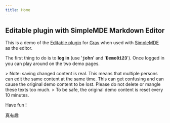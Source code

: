 ```yaml
---
title: Home
---
```


## Editable plugin with SimpleMDE Markdown Editor

This is a demo of the [Editable plugin](https://github.com/bleutzinn/grav-plugin-editable/blob/master/README.md) for [Grav](http://github.com/getgrav/grav) when used with [SimpleMDE](https://simplemde.com/) as the editor.

The first thing to do is to **log in** (use '**<font face="Courier New">john</font>**' and '**<font face="Courier New">Demo0123</font>**'). Once logged in you can play around on the two demo pages.

&gt; Note: saving changed content is real. This means that multiple persons can edit the same content at the same time. This can get confusing and can cause the original demo content to be lost. Please do not delete or mangle these texts too much.
&gt; To be safe, the original demo content is reset every 10 minutes.

Have fun !

真有趣